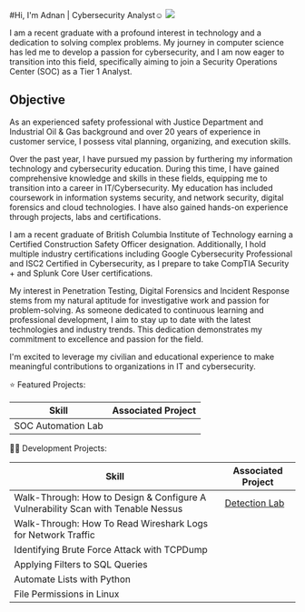 #Hi, I'm Adnan | Cybersecurity Analyst☺
<a href="https://linkedin.com"><img src="https://img.shields.io/badge/-LinkedIn-0072b1?&style=for-the-badge&logo=linkedin&logoColor=white" /></a>

I am a recent graduate with a profound interest in technology and a dedication to solving complex problems. My journey in computer science has led me to develop a passion for cybersecurity, and I am now eager to transition into this field, specifically aiming to join a Security Operations Center (SOC) as a Tier 1 Analyst.

## Objective

As an experienced safety professional with Justice Department and Industrial Oil & Gas background and over 20 years of experience in customer service, I possess vital planning, organizing, and execution skills.

Over the past year, I have pursued my passion by furthering my information technology and cybersecurity education. During this time, I have gained comprehensive knowledge and skills in these fields, equipping me to transition into a career in IT/Cybersecurity. My education has included coursework in information systems security, and network security, digital forensics and cloud technologies. I have also gained hands-on experience through projects, labs and certifications. 
 
I am a recent graduate of British Columbia Institute of Technology earning a Certified Construction Safety Officer designation. Additionally, I hold multiple industry certifications including Google Cybersecurity Professional and ISC2 Certified in Cybersecurity, as I prepare to take CompTIA Security + and Splunk Core User certifications. 
 
My interest in Penetration Testing, Digital Forensics and Incident Response stems from my natural aptitude for investigative work and passion for problem-solving. As someone dedicated to continuous learning and professional development, I aim to stay up to date with the latest technologies and industry trends. This dedication demonstrates my commitment to excellence and passion for the field. 
 
I'm excited to leverage my civilian and educational experience to make meaningful contributions to organizations in IT and cybersecurity.

⭐ Featured Projects:

| Skill                                                                            | Associated Project                             |
| -------------------------------------------------------------------------------- | ---------------------------------------------- |
| SOC Automation Lab                                                               |                                                |


👨‍💻 Development Projects:

| Skill                                                                            | Associated Project                             |
| -------------------------------------------------------------------------------- | ---------------------------------------------- |
| Walk-Through: How to Design & Configure A Vulnerability Scan with Tenable Nessus | <a href="https://google.com">Detection Lab</a> |
| Walk-Through: How To Read Wireshark Logs for Network Traffic                     |                                                |
| Identifying Brute Force Attack with TCPDump                                      |                                                |
| Applying Filters to SQL Queries                                                  |                                                |
| Automate Lists with Python                                                       |                                                |
| File Permissions in Linux                                                        |                                                |
